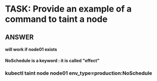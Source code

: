 
# TASK: Provide an example of a command to taint a node


## ANSWER

#### will work if node01 exists
#### NoSchedule is a keyword : it is called "effect"

### kubectl taint node node01 env_type=production:NoSchedule


